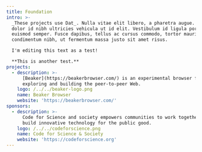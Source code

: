 ```yaml
---
title: Foundation
intro: >-
  _These projects use Dat_. Nulla vitae elit libero, a pharetra augue. Nullam id
  dolor id nibh ultricies vehicula ut id elit. Vestibulum id ligula porta felis
  euismod semper. Fusce dapibus, tellus ac cursus commodo, tortor mauris
  condimentum nibh, ut fermentum massa justo sit amet risus.

  I'm editing this text as a test!

  **This is another test.**
projects:
  - description: >-
      [Beaker](https://beakerbrowser.com/) is an experimental browser for
      exploring and building the peer-to-peer Web.
    logo: /../../beaker-logo.png
    name: Beaker Browser
    website: 'https://beakerbrowser.com/'
sponsors:
  - description: >-
      Code for Science and society empowers communities to work together and
      build innovative technology for the public good.
    logo: /../../codeforscience.png
    name: Code for Science & Society
    website: 'https://codeforscience.org'
---
```


